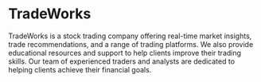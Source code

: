 # TradeWorks
TradeWorks is a stock trading company offering real-time market insights, trade recommendations, and a range of trading platforms. We also provide educational resources and support to help clients improve their trading skills. Our team of experienced traders and analysts are dedicated to helping clients achieve their financial goals.
